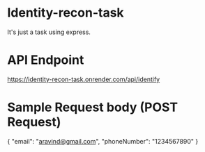 # Identity-recon-task

It's just a task using express.

# API Endpoint

https://identity-recon-task.onrender.com/api/identify

# Sample Request body (POST Request)

{
"email": "aravind@gmail.com",
"phoneNumber": "1234567890"
}
